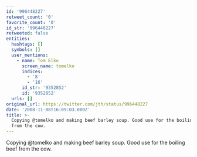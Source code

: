 ```yaml
---
id: '996448227'
retweet_count: '0'
favorite_count: '0'
id_str: '996448227'
retweeted: false
entities:
  hashtags: []
  symbols: []
  user_mentions:
    - name: Tom Elko
      screen_name: tomelko
      indices:
        - '8'
        - '16'
      id_str: '9352852'
      id: '9352852'
  urls: []
original_url: https://twitter.com/jth/status/996448227
date: '2008-11-08T16:09:03.000Z'
title: >-
  Copying @tomelko and making beef barley soup. Good use for the boiling beef
  from the cow.
---
```


Copying @tomelko and making beef barley soup. Good use for the boiling beef from the cow.